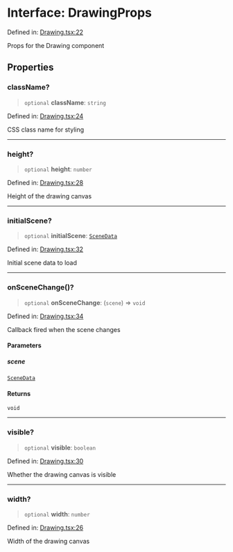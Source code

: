 # Interface: DrawingProps

Defined in: [Drawing.tsx:22](https://github.com/Capstone-Projects-2025-Fall/project-001-sketch2screen/blob/96530467301d960d36d6e993098335b81aa97167/frontend/src/App/Drawing.tsx#L22)

Props for the Drawing component

## Properties

### className?

> `optional` **className**: `string`

Defined in: [Drawing.tsx:24](https://github.com/Capstone-Projects-2025-Fall/project-001-sketch2screen/blob/96530467301d960d36d6e993098335b81aa97167/frontend/src/App/Drawing.tsx#L24)

CSS class name for styling

***

### height?

> `optional` **height**: `number`

Defined in: [Drawing.tsx:28](https://github.com/Capstone-Projects-2025-Fall/project-001-sketch2screen/blob/96530467301d960d36d6e993098335b81aa97167/frontend/src/App/Drawing.tsx#L28)

Height of the drawing canvas

***

### initialScene?

> `optional` **initialScene**: [`SceneData`](../type-aliases/SceneData.md)

Defined in: [Drawing.tsx:32](https://github.com/Capstone-Projects-2025-Fall/project-001-sketch2screen/blob/96530467301d960d36d6e993098335b81aa97167/frontend/src/App/Drawing.tsx#L32)

Initial scene data to load

***

### onSceneChange()?

> `optional` **onSceneChange**: (`scene`) => `void`

Defined in: [Drawing.tsx:34](https://github.com/Capstone-Projects-2025-Fall/project-001-sketch2screen/blob/96530467301d960d36d6e993098335b81aa97167/frontend/src/App/Drawing.tsx#L34)

Callback fired when the scene changes

#### Parameters

##### scene

[`SceneData`](../type-aliases/SceneData.md)

#### Returns

`void`

***

### visible?

> `optional` **visible**: `boolean`

Defined in: [Drawing.tsx:30](https://github.com/Capstone-Projects-2025-Fall/project-001-sketch2screen/blob/96530467301d960d36d6e993098335b81aa97167/frontend/src/App/Drawing.tsx#L30)

Whether the drawing canvas is visible

***

### width?

> `optional` **width**: `number`

Defined in: [Drawing.tsx:26](https://github.com/Capstone-Projects-2025-Fall/project-001-sketch2screen/blob/96530467301d960d36d6e993098335b81aa97167/frontend/src/App/Drawing.tsx#L26)

Width of the drawing canvas
